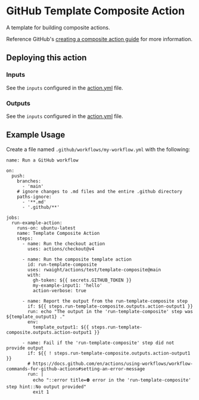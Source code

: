 # GitHub Template Composite Action

A template for building composite actions.

Reference GitHub's [creating a composite action guide](https://docs.github.com/en/actions/creating-actions/creating-a-composite-action) for more information.


## Deploying this action

### Inputs

See the `inputs` configured in the [action.yml](action.yml) file.

### Outputs

See the `inputs` configured in the [action.yml](action.yml) file.


## Example Usage

Create a file named `.github/workflows/my-workflow.yml` with the following:
```
name: Run a GitHub workflow

on:
  push:
    branches:
      - 'main'
    # ignore changes to .md files and the entire .github directory
    paths-ignore:
      - '**.md'
      - '.github/**'

jobs:
  run-example-action:
    runs-on: ubuntu-latest
    name: Template Composite Action
    steps:
      - name: Run the checkout action
        uses: actions/checkout@v4

      - name: Run the composite template action
        id: run-template-composite
        uses: rwaight/actions/test/template-composite@main
        with:
          gh-token: ${{ secrets.GITHUB_TOKEN }}
          my-example-input1: 'hello'
          action-verbose: true

      - name: Report the output from the run-template-composite step
        if: ${{ steps.run-template-composite.outputs.action-output1 }}
        run: echo "The output in the 'run-template-composite' step was ${template_output1} ."
        env:
          template_output1: ${{ steps.run-template-composite.outputs.action-output1 }}

      - name: Fail if the 'run-template-composite' step did not provide output
        if: ${{ ! steps.run-template-composite.outputs.action-output1 }}
        # https://docs.github.com/en/actions/using-workflows/workflow-commands-for-github-actions#setting-an-error-message
        run: |
          echo "::error title=⛔ error in the 'run-template-composite' step hint::No output provided"
          exit 1

```

